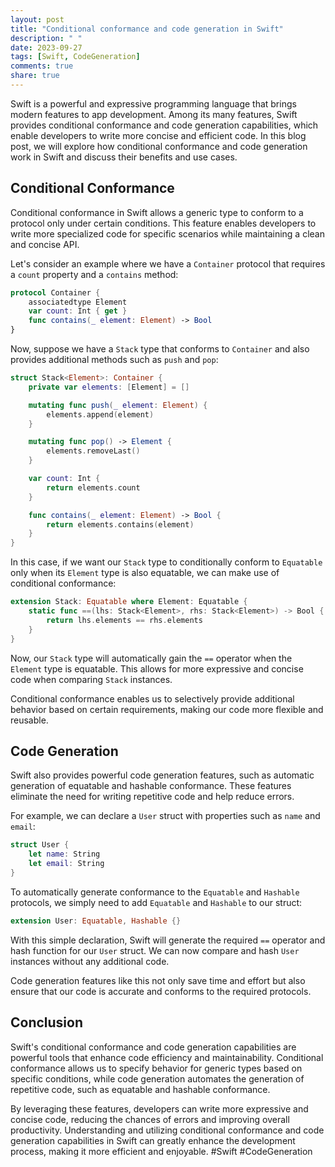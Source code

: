 ```yaml
---
layout: post
title: "Conditional conformance and code generation in Swift"
description: " "
date: 2023-09-27
tags: [Swift, CodeGeneration]
comments: true
share: true
---
```


Swift is a powerful and expressive programming language that brings modern features to app development. Among its many features, Swift provides conditional conformance and code generation capabilities, which enable developers to write more concise and efficient code. In this blog post, we will explore how conditional conformance and code generation work in Swift and discuss their benefits and use cases.

## Conditional Conformance

Conditional conformance in Swift allows a generic type to conform to a protocol only under certain conditions. This feature enables developers to write more specialized code for specific scenarios while maintaining a clean and concise API.

Let's consider an example where we have a `Container` protocol that requires a `count` property and a `contains` method:

```swift
protocol Container {
    associatedtype Element
    var count: Int { get }
    func contains(_ element: Element) -> Bool
}
```

Now, suppose we have a `Stack` type that conforms to `Container` and also provides additional methods such as `push` and `pop`:

```swift
struct Stack<Element>: Container {
    private var elements: [Element] = []

    mutating func push(_ element: Element) {
        elements.append(element)
    }

    mutating func pop() -> Element {
        elements.removeLast()
    }

    var count: Int {
        return elements.count
    }

    func contains(_ element: Element) -> Bool {
        return elements.contains(element)
    }
}
```

In this case, if we want our `Stack` type to conditionally conform to `Equatable` only when its `Element` type is also equatable, we can make use of conditional conformance:

```swift
extension Stack: Equatable where Element: Equatable {
    static func ==(lhs: Stack<Element>, rhs: Stack<Element>) -> Bool {
        return lhs.elements == rhs.elements
    }
}
```

Now, our `Stack` type will automatically gain the `==` operator when the `Element` type is equatable. This allows for more expressive and concise code when comparing `Stack` instances.

Conditional conformance enables us to selectively provide additional behavior based on certain requirements, making our code more flexible and reusable.

## Code Generation

Swift also provides powerful code generation features, such as automatic generation of equatable and hashable conformance. These features eliminate the need for writing repetitive code and help reduce errors.

For example, we can declare a `User` struct with properties such as `name` and `email`:

```swift
struct User {
    let name: String
    let email: String
}
```

To automatically generate conformance to the `Equatable` and `Hashable` protocols, we simply need to add `Equatable` and `Hashable` to our struct:

```swift
extension User: Equatable, Hashable {}
```

With this simple declaration, Swift will generate the required `==` operator and hash function for our `User` struct. We can now compare and hash `User` instances without any additional code.

Code generation features like this not only save time and effort but also ensure that our code is accurate and conforms to the required protocols.

## Conclusion

Swift's conditional conformance and code generation capabilities are powerful tools that enhance code efficiency and maintainability. Conditional conformance allows us to specify behavior for generic types based on specific conditions, while code generation automates the generation of repetitive code, such as equatable and hashable conformance.

By leveraging these features, developers can write more expressive and concise code, reducing the chances of errors and improving overall productivity. Understanding and utilizing conditional conformance and code generation capabilities in Swift can greatly enhance the development process, making it more efficient and enjoyable. #Swift #CodeGeneration